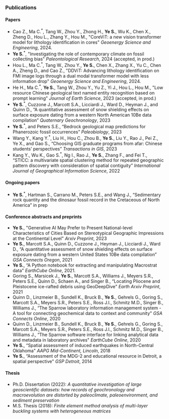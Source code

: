 ### Publications

#### Papers
- Cao Z., Ma C.<sup>*</sup>, Tang W., Zhou Y., Zhong H., **Ye S.**, Wu K., Chen X., Zheng D., Hou L., Zhang Y., Hou M., "CoreViT: a new vision transformer model for lithology identification in cores" _Geoenergy Science and Engineering_, 2024.
- **Ye S.**<sup>*</sup>, "Investigating the role of contemporary climate on fossil collecting bias" _Paleontological Research_, 2024 (accepted, in prod.)
- Hou L., Ma C.<sup>*</sup>, Tang W., Zhou Y., **Ye S.**, Chen X., Zhang X., Yu C., Chen A., Zheng D., and Cao Z., "DDViT: Advancing lithology identification on FMI image logs through a dual modal transformer model with less information drop" _Geoenergy Science and Engineering_, 2024.
- He H., Ma C.<sup>*</sup>, **Ye S.**, Tang W., Zhou Y., Yu Z., Yi J., Hou L., Hou M., "Low resource Chinese geological text named entity recognition based on prompt learning" _Journal of Earth Science_, 2023 (accepted, in prod.)
- **Ye S.**<sup>*</sup>, Cuzzone J., Marcott S.A., Licciardi J., Ward D., Heyman J., and Quinn D., “A quantitative assessment of snow shielding effects on surface exposure dating from a western North American 10Be data compilation” _Quaternary Geochronology_, 2023
- **Ye S.**<sup>*</sup>, and Peters S.E., “Bedrock geological map predictions for Phanerozoic fossil occurrences” _Paleobiology_, 2023
- Wang Y., Kang Y.<sup>*</sup>, Liu H., Hou C., Zhou B., **Ye S.**, Liu Y., Rao J., Pei Z., Ye X., and Gao S., “Choosing GIS graduate programs from afar: Chinese students’ perspectives” _Transactions in GIS_, 2023
- Kang Y., Wu K., Gao S.<sup>*</sup>, Ng I., Rao J., **Ye S.**, Zhang F., and Fei T., “STICC: a multivariate spatial clustering method for repeated geographic pattern discovery with consideration of spatial contiguity” _International Journal of Geographical Information Science_, 2022

#### Ongoing papers
- **Ye S.**<sup>*</sup>, Hartman S., Carrano M., Peters S.E., and Wang J., “Sedimentary rock quantity and the dinosaur fossil record in the Cretaceous of North America” in prep

#### Conference abstracts and preprints
- **Ye S.**, "Generative AI May Prefer to Present National-level Characteristics of Cities Based on Stereotypical Geographic Impressions at the Continental Level" _Arxiv Preprint_, 2023
- **Ye S.**, Marcott S.A., Quinn D., Cuzzone J., Heyman J., Licciardi J., Ward D., “A quantitative assessment of snow shielding effects on surface exposure dating from a western United States 10Be data compilation” _GSA Connects Oregon_, 2021
- **Ye S.**, “A Python notebook for extracting and manipulating Macrostrat data" _EarthCube Online_, 2021.
- Goring S., Marsicek J., **Ye S.**, Marcott S.A., Williams J., Meyers S.R., Peters S.E., Quinn D., Schaen A., and Singer B., “Locating Pliocene and Pleistocene ice-rafted debris using GeoDeepDive" _Earth Arxiv Preprint_, 2021
- Quinn D., Linzmeier B., Sundell K., Bruck B., **Ye S.**, Gehrels G., Goring S., Marcott S.A., Meyers S.R., Peters S.E., Ross J.I., Schmitz M.D., Singer B., Williams J., “The Sparrow laboratory information management system - A tool for connecting geochemical data to context and community" _GSA Connects Online_, 2020
- Quinn D., Linzmeier B., Sundell K., Bruck B., **Ye S.**, Gehrels G., Goring S., Marcott S.A., Meyers S.R., Peters S.E., Ross J.I., Schmitz M.D., Singer B., Williams J., “The Sparrow software interface for linking analytical data and metadata in laboratory archives" _EarthCube Online_, 2020
- **Ye S.**, “Spatial assessment of induced earthquakes in North-Central Oklahoma" _AAPG Mid-Continent, Lincoln_, 2018
- **Ye S.**, “Assessment of the MDG-2 and educational resource in Detroit, a spatial perspective" _GSP Detroit_, 2014

#### Thesis

-   Ph.D. Dissertation (2022): *A quantitative investigation of large geoscientific datasets: how records of geochronology and macroevolution are distorted by paleoclimate, paleoenvironment, and sediment preservation*
-   M.S. Thesis (2018): *Finite element method analysis of multi-layer buckling systems with heterogeneous matrices*
